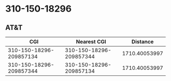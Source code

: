 # 310-150-18296
## AT&T


| CGI | Nearest CGI | Distance |
|-----|-------------|----------|
| 310-150-18296-209857134 | 310-150-18296-209857344 | 1710.40053997 |
| 310-150-18296-209857344 | 310-150-18296-209857134 | 1710.40053997 |
